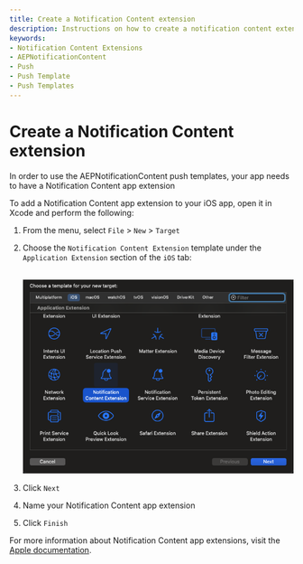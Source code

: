 ```yaml
---
title: Create a Notification Content extension
description: Instructions on how to create a notification content extension
keywords:
- Notification Content Extensions
- AEPNotificationContent
- Push
- Push Template
- Push Templates
---
```


# Create a Notification Content extension

In order to use the AEPNotificationContent push templates, your app needs to have a Notification Content app extension

To add a Notification Content app extension to your iOS app, open it in Xcode and perform the following:

1. From the menu, select `File` > `New` > `Target`

1. Choose the `Notification Content Extension` template under the `Application Extension` section of the `iOS` tab:<br /><br />

    <img src="./assets/createNotificationContentExtension.png" />

1. Click `Next`

1. Name your Notification Content app extension

1. Click `Finish`

For more information about Notification Content app extensions, visit the [Apple documentation](https://developer.apple.com/documentation/usernotificationsui/customizing-the-appearance-of-notifications?language=objc).
